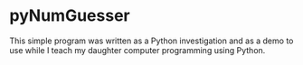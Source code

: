pyNumGuesser
============
This simple program was written as a Python investigation and as a demo to use 
while I teach my daughter computer programming using Python.
